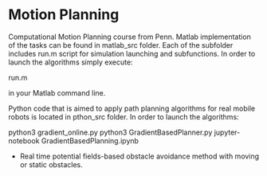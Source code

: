 # Motion Planning
Computational Motion Planning course from Penn. Matlab implementation of the tasks can be found in matlab_src folder.
Each of the subfolder includes run.m script for simulation launching and subfunctions.
In order to launch the algorithms simply execute:

run.m

in your Matlab command line.

Python code that is aimed to apply path planning algorithms for real mobile robots is located in pthon_src folder.
In order to launch the algorithms:

python3 gradient_online.py
python3 GradientBasedPlanner.py
jupyter-notebook GradientBasedPlanning.ipynb

- Real time potential fields-based obstacle avoidance method with moving or static obstacles.

